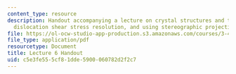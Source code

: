 ```yaml
---
content_type: resource
description: Handout accompanying a lecture on crystal structures and their slip systems,
  dislocation shear stress resolution, and using stereographic projections.
file: https://ol-ocw-studio-app-production.s3.amazonaws.com/courses/3-40j-physical-metallurgy-fall-2009/c5e3fe555cf81dde5900060782d2f2c7_MIT3_40JF09_fig06.pdf
file_type: application/pdf
resourcetype: Document
title: Lecture 6 Handout
uid: c5e3fe55-5cf8-1dde-5900-060782d2f2c7
---
```

